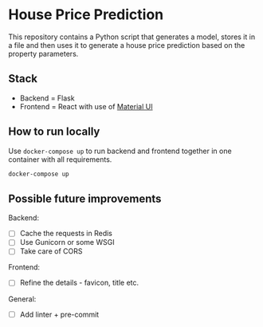 # House Price Prediction

This repository contains a Python script that generates a model, stores it in a file and then uses it to generate a house price prediction based on the property parameters.

## Stack

- Backend = Flask
- Frontend = React with use of [Material UI](https://mui.com/)

## How to run locally

Use `docker-compose up` to run backend and frontend together in one container with all requirements.

```sh
docker-compose up
```

## Possible future improvements

Backend:

- [ ] Cache the requests in Redis
- [ ] Use Gunicorn or some WSGI
- [ ] Take care of CORS

Frontend:

- [ ] Refine the details - favicon, title etc.

General:

- [ ] Add linter + pre-commit
